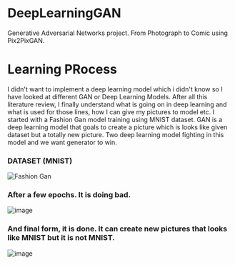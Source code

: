 # DeepLearningGAN
Generative Adversarial Networks project. From Photograph to Comic using Pix2PixGAN. 

# Learning PRocess
I didn't want to implement a deep learning model which i didn't know so I have looked at different GAN or Deep Learning Models. After all this literature review, I finally understand what is going on in deep learning and what is used for those lines, how I can give my pictures to model etc. 
I started with a Fashion Gan model training using MNIST dataset.
GAN is a deep learning model that goals to create a picture which is looks like given dataset but a totally new picture. Two deep learning model fighting in this model and we want generator to win.
### DATASET (MNIST)
![Fashion Gan](https://github.com/EreenKara/DeepLearningGAN/assets/103642801/dcc04df0-7c12-4cbb-aa1e-7f77f7f82d61)
### After a few epochs. It is doing bad.
![image](https://github.com/EreenKara/DeepLearningGAN/assets/103642801/632a6b32-3863-4715-ab28-745175219db4)
### And final form, it is done. It can create new pictures that looks like MNIST but it is not MNIST.
![image](https://github.com/EreenKara/DeepLearningGAN/assets/103642801/760dd50f-1659-4b97-8713-54113af3e4d2)



